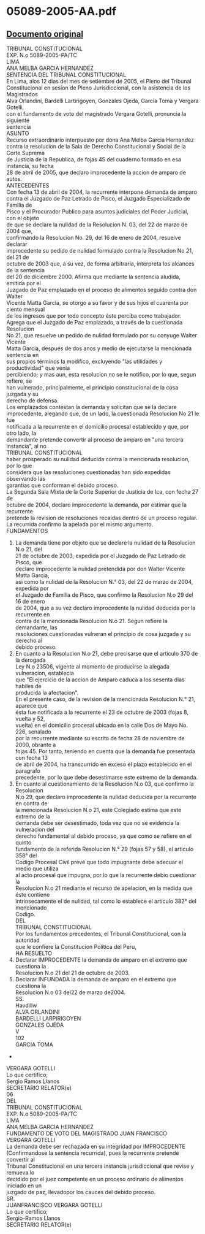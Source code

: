 
05089-2005-AA.pdf
=================
  
[Documento original](https://tc.gob.pe/jurisprudencia/2006/05089-2005-AA.pdf)  
---  
TRIBUNAL CONSTITUCIONAL  
EXP. N.o 5089-2005-PA/TC  
LIMA  
ANA MELBA GARCIA HERNANDEZ  
SENTENCIA DEL TRIBUNAL CONSTITUCIONAL  
En Lima, alos 12 dias del mes de setiembre de 2005, el Pleno del Tribunal  
Constitucional en sesion de Pleno Jurisdiccional, con la asistencia de los Magistrados  
Alva Orlandini, Bardelli Lartirigoyen, Gonzales Ojeda, Garcia Toma y Vergara Gotelli,  
con el fundamento de voto del magistrado Vergara Gotelli, pronuncia la siguiente  
sentencia  
ASUNTO  
Recurso extraordinario interpuesto por dona Ana Melba Garcia Hernandez  
contra la resolucion de la Sala de Derecho Constitucional y Social de la Corte Suprema  
de Justicia de la Republica, de fojas 45 del cuaderno formado en esa instancia, su fecha  
28 de abril de 2005, que declaro improcedente la accion de amparo de autos.  
ANTECEDENTES  
Con fecha 13 de abril de 2004, la recurrente interpone demanda de amparo  
contra el Juzgado de Paz Letrado de Pisco, el Juzgado Especializado de Familia de  
Pisco y el Procurador Publico para asuntos judiciales del Poder Judicial, con el objeto  
de que se declare la nulidad de la Resolucion N. 03, del 22 de marzo de 2004 que,  
confirmando la Resolucion No. 29, del 16 de enero de 2004, resuelve declarar  
improcedente su pedido de nulidad formulado contra la Resolucion No 21, del 21 de  
octubre de 2003 que, a su vez, de forma arbitraria, interpreta los alcances de la sentencia  
del 20 de diciembre 2000. Afirma que mediante la sentencia aludida, emitida por el  
Juzgado de Paz emplazado en el proceso de alimentos seguido contra don Walter  
Vicente Matta Garcia, se otorgo a su favor y de sus hijos el cuarenta por ciento mensual  
de los ingresos que por todo concepto éste perciba como trabajador.  
Agrega que el Juzgado de Paz emplazado, a través de la cuestionada Resolucion  
No 21, que resuelve un pedido de nulidad formulado por su conyuge Walter Vicente  
Matta Garcia, después de dos anos y medio de ejecutarse la mencionada sentencia en  
sus propios términos la modifico, excluyendo "las utilidades y productividad" que venia  
percibiendo; y mas aun, esta resolucion no se le notifico, por lo que, segun refiere, se  
han vulnerado, principalmente, el principio constitucional de la cosa juzgada y su  
derecho de defensa.  
Los emplazados contestan la demanda y solicitan que se la declare  
improcedente, alegando que, de un lado, la cuestionada Resolucion No 21 le fue  
notificada a la recurrente en el domicilio procesal establecido y que, por otro lado, la  
demandante pretende convertir al proceso de amparo en "una tercera instancia", al no  
TRIBUNAL CONSTITUCIONAL  
haber prosperado su nulidad deducida contra la mencionada resolucion, por lo que  
considera que las resoluciones cuestionadas han sido expedidas observando las  
garantias que conforman el debido proceso.  
La Segunda Sala Mixta de la Corte Superior de Justicia de Ica, con fecha 27 de  
octubre de 2004, declaro improcedente la demanda, por estimar que la recurrente  
pretende la revision de resoluciones recaidas dentro de un proceso regular.  
La recurrida confirmo la apelada por el mismo argumento.  
FUNDAMENTOS  
1. La demanda tiene por objeto que se declare la nulidad de la Resolucion N.o 21, del  
21 de octubre de 2003, expedida por el Juzgado de Paz Letrado de Pisco, que  
declaro improcedente la nulidad pretendida por don Walter Vicente Matta Garcia,  
asi como la nulidad de la Resolucion N.° 03, del 22 de marzo de 2004, expedida por  
el Juzgado de Familia de Pisco, que confirmo la Resolucion N.o 29 del 16 de enero  
de 2004, que a su vez declaro improcedente la nulidad deducida por la recurrente en  
contra de la mencionada Resolucion N.o 21. Segun refiere la demandante, las  
resoluciones cuestionadas vulneran el principio de cosa juzgada y su derecho al  
debido proceso.  
2. En cuanto a la Resolucion N.o 21, debe precisarse que el articulo 370 de la derogada  
Ley N.o 23506, vigente al momento de producirse la alegada vulneracion, establecia  
que "El ejercicio de la accion de Amparo caduca a los sesenta dias habiles de  
producida la afectacion".  
En el presente caso, de la revision de la mencionada Resolucion N.° 21, aparece que  
ésta fue notificada a la recurrente el 23 de octubre de 2003 (fojas 8, vuelta y 52,  
vuelta) en el domicilio procesal ubicado en la calle Dos de Mayo No. 226, senalado  
por la recurrente mediante su escrito de fecha 28 de noviembre de 2000, obrante a  
fojas 45. Por tanto, teniendo en cuenta que la demanda fue presentada con fecha 13  
de abril de 2004, ha transcurrido en exceso el plazo establecido en el paragrafo  
precedente, por lo que debe desestimarse este extremo de la demanda.  
3. En cuanto al cuestionamiento de la Resolucion N.o 03, que confirmo la Resolucion  
N.o 29, que declaro improcedente la nulidad deducida por la recurrente en contra de  
la mencionada Resolucion N.o 21, este Colegiado estima que este extremo de la  
demanda debe ser desestimado, toda vez que no se evidencia la vulneracion del  
derecho fundamental al debido proceso, ya que como se refiere en el quinto  
fundamento de la referida Resolucion N.° 29 (fojas 57 y 58), el articulo 358° del  
Codigo Procesal Civil prevé que todo impugnante debe adecuar el medio que utiliza  
al acto procesal que impugna, por lo que la recurrente debio cuestionar la  
Resolucion N.o 21 mediante el recurso de apelacion, en la medida que éste contiene  
intrinsecamente el de nulidad, tal como lo establece el articulo 382° del mencionado  
Codigo.  
DEL  
TRIBUNAL CONSTITUCIONAL  
Por los fundamentos precedentes, el Tribunal Constitucional, con la autoridad  
que le confiere la Constitucion Politica del Peru,  
HA RESUELTO  
1. Declarar IMPROCEDENTE la demanda de amparo en el extremo que cuestiona la  
Resolucion N.o 21 del 21 de octubre de 2003.  
2. Declarar INFUNDADA la demanda de amparo en el extremo que cuestiona la  
Resolucion N.o 03 del22 de marzo de2004.  
SS.  
Havdillw  
ALVA ORLANDINI  
BARDELLI LARPIRIGOYEN  
GONZALES OJÉDA  
V  
102  
GARCIA TOMA  
-  
VERGARA GOTELLI  
Lo que certifico;  
Sergio Ramos Llanos  
SECRETARIO RELATOR(e)  
06  
DEL  
TRIBUNAL CONSTITUCIONAL  
EXP. N.o 5089-2005-PA/TC  
LIMA  
ANA MELBA GARCIA HERNANDEZ  
FUNDAMENTO DE VOTO DEL MAGISTRADO JUAN FRANCISCO  
VERGARA GOTELLI  
La demanda debe ser rechazada en su integridad por IMPROCEDENTE  
(Confirmandose la sentencia recurrida), pues la recurrente pretende convertir al  
Tribunal Constitucional en una tercera instancia jurisdiccional que revise y remueva lo  
decidido por el juez competente en un proceso ordinario de alimentos iniciado en un  
juzgado de paz, llevadopor los cauces del debido proceso.  
SR.  
JUANFRANCISCO VERGARA GOTELLI  
Lo que certifico;  
Sergio-Ramos Llanos  
SECRETARIO RELATOR(e)